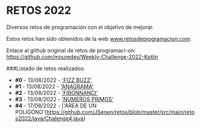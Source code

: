 # RETOS 2022

Diversos retos de programación con el objetivo de mejorar.

Estos retos han sido obtenidos de la web www.retosdeprogramacion.com.

Enlace al github original de retos de programaci-on: https://github.com/mouredev/Weekly-Challenge-2022-Kotlin

###Listado de retos realizados:
* **#0** - 13/08/2022 - ['FIZZ BUZZ'](https://github.com/JSenen/retos/blob/master/src/main/retos2022/java/Chalenge0.java)
* **#1** - 13/08/2022 - ['ANAGRAMA'](https://github.com/JSenen/retos/blob/master/src/main/retos2022/java/Chalenge1.java)
* **#2** - 13/08/2022 - ['FIBONNANCI'](https://github.com/JSenen/retos/blob/master/src/main/retos2022/java/Chalenge2.java)
* **#3** - 13/08/2022 - ['NUMEROS PRIMOS'](https://github.com/JSenen/retos/blob/master/src/main/retos2022/java/Chalenge3.java)
* **#4** - 17/08/2022 - ['AREA DE UN POLIGONO'(https://github.com/JSenen/retos/blob/master/src/main/retos2022/java/Chalenge4.java)


